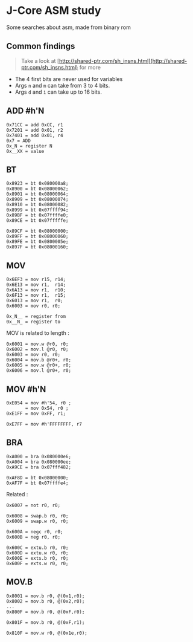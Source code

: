 # J-Core ASM study
Some searches about asm, made from binary rom
## Common findings
> Take a look at [http://shared-ptr.com/sh_insns.html](http://shared-ptr.com/sh_insns.html) for more
 
- The 4 first bits are never used for variables
- Args `n` and `m` can take from 3 to 4 bits.  
- Args `d` and `i` can take up to 16 bits.

## ADD #h'N
```
0x71CC = add 0xCC, r1
0x7201 = add 0x01, r2
0x7401 = add 0x01, r4
0x7 = ADD
0x_N = register N
0x__XX = value
```


## BT
```
0x8923 = bt 0x080000a8; 
0x8900 = bt 0x08000062; 
0x8901 = bt 0x08000064;
0x8909 = bt 0x08000074;
0x8910 = bt 0x08000082;
0x8999 = bt 0x07ffff94; 
0x89BF = bt 0x07ffffe0;
0x89CE = bt 0x07fffffe;

0x89CF = bt 0x08000000;
0x89FF = bt 0x08000060; 
0x89FE = bt 0x0800005e; 
0x897F = bt 0x08000160; 
```

## MOV
```
0x6EF3 = mov r15, r14; 
0x6E13 = mov r1,  r14;
0x6A13 = mov r1,  r10;
0x6F13 = mov r1,  r15;
0x6013 = mov r1,  r0;
0x6003 = mov r0, r0;

0x_N__ = register from
0x__N_ = register to
```

MOV is related to length :
```
0x6001 = mov.w @r0, r0;
0x6002 = mov.l @r0, r0;
0x6003 = mov r0, r0;
0x6004 = mov.b @r0+, r0; 
0x6005 = mov.w @r0+, r0; 
0x6006 = mov.l @r0+, r0; 
```

## MOV #h'N
```
0xE054 = mov #h'54, r0 ;
       = mov 0x54, r0 ;
0xE1FF = mov 0xFF, r1;

0xE7FF = mov #h'FFFFFFFF, r7
```

## BRA
```
0xA000 = bra 0x080000e6; 
0xA004 = bra 0x080000ee;
0xA9CE = bra 0x07fff482; 

0xAF8D = bt 0x08000000;
0xAF7F = bt 0x07ffffe4; 
```

Related : 
```
0x6007 = not r0, r0;

0x6008 = swap.b r0, r0; 
0x6009 = swap.w r0, r0; 

0x600A = negc r0, r0; 
0x600B = neg r0, r0; 
 
0x600C = extu.b r0, r0; 
0x600D = extu.w r0, r0; 
0x600E = exts.b r0, r0;  
0x600F = exts.w r0, r0;  
```

## MOV.B
```
0x8001 = mov.b r0, @(0x1,r0); 
0x8002 = mov.b r0, @(0x2,r0); 
...
0x800F = mov.b r0, @(0xF,r0);

0x801F = mov.b r0, @(0xF,r1);

0x810F = mov.w r0, @(0x1e,r0); 
```